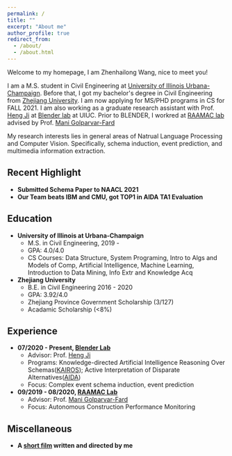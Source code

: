 ```yaml
---
permalink: /
title: ""
excerpt: "About me"
author_profile: true
redirect_from: 
  - /about/
  - /about.html
---
```

Welcome to my homepage, I am Zhenhailong Wang, nice to meet you!

I am a M.S. student in Civil Engineering at [University of Illinois Urbana-Champaign](https://illinois.edu/). Before that, I got my bachelor's degree in Civil Engineering from [Zhejiang University](https://www.zju.edu.cn/english/). I am now applying for MS/PHD programs in CS for FALL 2021. I am also working as a graduate research assistant with Prof. [Heng Ji](http://blender.cs.illinois.edu/hengji.html) at [Blender lab](http://blender.cs.illinois.edu/index.html) at UIUC. Prior to BLENDER, I workred at [RAAMAC lab](https://raamac.cee.illinois.edu/) advised by Prof. [Mani Golparvar-Fard](http://cee.illinois.edu/directory/profile/mgolpar) 


My research interests lies in general areas of Natrual Language Processing and Computer Vision. Specifically, schema induction, event prediction, and multimedia information extraction.

Recent Highlight
------
  * **Submitted Schema Paper to NAACL 2021**
  * **Our Team beats IBM and CMU, got TOP1 in AIDA TA1 Evaluation**

Education
------
<!-- ### Education -->
  * **University of Illinois at Urbana-Champaign**
    * M.S. in Civil Engineering, 2019 - 
    * GPA: 4.0/4.0
    * CS Courses: Data Structure, System Programing, Intro to Algs and Models of Comp, Artificial Intelligence, Machine Learning, Introduction to Data Mining, Info Extr and Knowledge Acq
  * **Zhejiang University**
    * B.E. in Civil Engineering 2016 - 2020
    * GPA: 3.92/4.0
    * Zhejiang Province Government Scholarship (3/127)
    * Acadamic Scholarship (<8%)

Experience
------
  * **07/2020 - Present, [Blender Lab](http://blender.cs.illinois.edu/index.html)**
    * Advisor: Prof. [Heng Ji](http://blender.cs.illinois.edu/hengji.html)
    * Programs: Knowledge-directed Artificial Intelligence Reasoning Over Schemas([KAIROS](https://www.darpa.mil/program/knowledge-directed-artificial-intelligence-reasoning-over-schemas));
    Active Interpretation of Disparate Alternatives([AIDA](https://www.darpa.mil/program/active-interpretation-of-disparate-alternatives))
    * Focus: Complex event schema induction, event prediction
  * **09/2019 - 08/2020, [RAAMAC Lab](https://raamac.cee.illinois.edu/)**
    * Advisor: Prof. [Mani Golparvar-Fard](http://cee.illinois.edu/directory/profile/mgolpar)
    * Focus: Autonomous Construction Performance Monitoring

Miscellaneous
------
  * **A [short film](https://www.youtube.com/watch?v=-dyb56lQ-yA&t=2s) written and directed by me**

